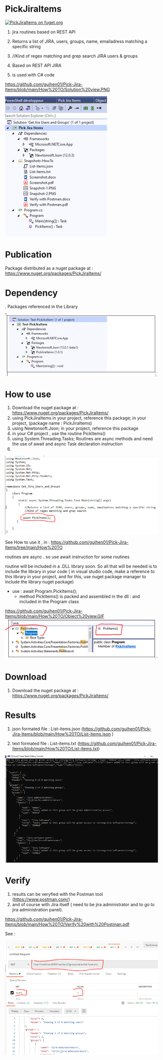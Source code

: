 # PickJiraItems
[![PickJiraItems on fuget.org](https://www.fuget.org/packages/PickJiraItems/badge.svg)](https://www.fuget.org/packages/PickJiraItems)

1.  jira routines based on REST API
2.   Returns a list of JIRA, users, groups, name, emailadress matching a specific string
3.   //Kind of regex matching and grep search  JIRA users & groups 
4. Based on REST API JIRA
 
3. is used with C# code 

 https://github.com/guihen01/Pick-Jira-Items/blob/main/How%20TO/Solution%20view.PNG

![alt text](https://github.com/guihen01/Pick-Jira-Items/blob/main/How%20TO/Solution%20view.PNG "Logo Title Text 1")

# Publication

Package distributed as a nuget package at :  https://www.nuget.org/packages/PickJiraItems/

# Dependency 


. Packages referenced in the Library 

![alt text](https://github.com/guihen01/Pick-Jira-Items/blob/main/How%20TO/Dependency%20.GIF "Logo Title Text 1")


# How to use

1. Download the nuget package at : https://www.nuget.org/packages/PickJiraItems/
2. using PickJiraItems in your project, reference this package; in your project, (package name : PickJiraItems)
3. using Newtonsoft.Json; in your project, reference this package
4. in your C# project , use the routine PickItems()
5. using System.Threading.Tasks; Routines are async methods and need the use of await and async Task declaration instruction
6. 

![alt text](https://github.com/guihen01/Pick-Jira-Items/blob/main/How%20TO/Capture%20HowtoUSe.PNG "Logo Title Text 1")

See How to use it , in : https://github.com/guihen01/Pick-Jira-Items/tree/main/How%20TO

routines are async . so use await instruction for some routines 

routine will be included in a .DLL library soon. So all that will be needed is to include the library in your code ( in visual studio code, make a reference to this library in your project, and for this,  use nuget package manager to include the library nuget package) 

* use : await Program.PickItems();
  * method PickItems() is packed and assembled in the dll : and included in the Program class

https://github.com/guihen01/Pick-Jira-Items/blob/main/How%20TO/Object%20view.GIF
![alt text](https://github.com/guihen01/Pick-Jira-Items/blob/main/How%20TO/Object%20view.GIF "Logo Title Text 1")



# Download
1. Download the nuget package at : https://www.nuget.org/packages/PickJiraItems/

# Results 

1. json formated file : List-items.json  (https://github.com/guihen01/Pick-Jira-Items/blob/main/How%20TO/List-items.json )

2. text formated file : List-items.txt  (https://github.com/guihen01/Pick-Jira-Items/blob/main/How%20TO/List-items.txt)

![alt text](https://github.com/guihen01/Pick-Jira-Items/blob/main/How%20TO/Snapshot-2.PNG  "Logo Title Text 1")


# Verify

1. results can be veryfied with the Postman tool (https://www.postman.com/) 
2. and of course with Jira itself ( need to be jira administrator and to go to jira administration panel). 

https://github.com/guihen01/Pick-Jira-Items/blob/main/How%20TO/Verify%20with%20Postman.pdf

See : 

![alt text](https://github.com/guihen01/Pick-Jira-Items/blob/main/How%20TO/Capture%20postman.PNG "Logo Title Text 1")

